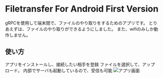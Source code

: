 # Filetransfer For Android First Version
gRPCを使用して端末間で、ファイルのやり取りをするためのアプリです。
とりあえずは、ファイルのやり取りができるようにしました。
また、wifiのみしか動作しません。

## 使い方
アプリをインストールし、接続したい相手を登録
ファイルを選択して、アップロード。
内部でサーバも起動しているので、受信も可能
![アプリ画面](https://user-images.githubusercontent.com/54335655/226148358-b78e4780-3167-4777-bc69-b1789951ad2f.png)